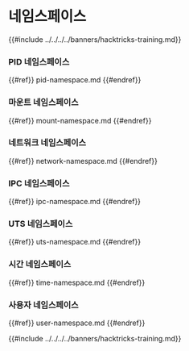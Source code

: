 # 네임스페이스

{{#include ../../../../banners/hacktricks-training.md}}

### **PID 네임스페이스**

{{#ref}}
pid-namespace.md
{{#endref}}

### **마운트 네임스페이스**

{{#ref}}
mount-namespace.md
{{#endref}}

### **네트워크 네임스페이스**

{{#ref}}
network-namespace.md
{{#endref}}

### **IPC 네임스페이스**

{{#ref}}
ipc-namespace.md
{{#endref}}

### **UTS 네임스페이스**

{{#ref}}
uts-namespace.md
{{#endref}}

### 시간 네임스페이스

{{#ref}}
time-namespace.md
{{#endref}}

### 사용자 네임스페이스

{{#ref}}
user-namespace.md
{{#endref}}

{{#include ../../../../banners/hacktricks-training.md}}
